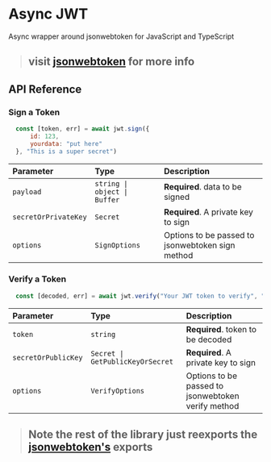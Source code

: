 
# Async JWT

Async wrapper around jsonwebtoken for JavaScript and TypeScript

> ## visit [jsonwebtoken](https://github.com/auth0/node-jsonwebtoken) for more info


## API Reference

### Sign a Token
```js
  const [token, err] = await jwt.sign({
      id: 123,
      yourdata: "put here"
  }, "This is a super secret")
```

| Parameter | Type     | Description                |
| :-------- | :------- | :------------------------- |
| `payload` | `string \| object \| Buffer` | **Required**. data to be signed |
| `secretOrPrivateKey` | `Secret` | **Required**. A private key to sign |
| `options` | `SignOptions` | Options to be passed to jsonwebtoken sign method |


### Verify a Token

```js
  const [decoded, err] = await jwt.verify("Your JWT token to verify", "This is a super secret")
```

| Parameter | Type     | Description                |
| :-------- | :------- | :------------------------- |
| `token` | `string` | **Required**. token to be decoded |
| `secretOrPublicKey` | `Secret \| GetPublicKeyOrSecret` | **Required**. A private key to sign |
| `options` | `VerifyOptions` | Options to be passed to jsonwebtoken verify method |


> ## Note the rest of the library just reexports the [jsonwebtoken's](https://github.com/auth0/node-jsonwebtoken) exports

  